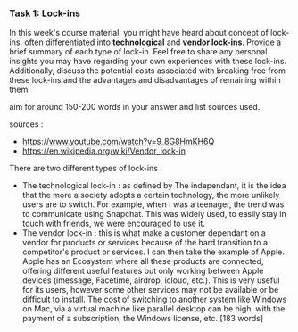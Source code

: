 ### Task 1: Lock-ins

In this week's course material, you might have heard about concept of lock-ins, often differentiated into **technological** and **vendor lock-ins**. Provide a brief summary of each type of lock-in. Feel free to share any personal insights you may have regarding your own experiences with these lock-ins. Additionally, discuss the potential costs associated with breaking free from these lock-ins and the advantages and disadvantages of remaining within them.

aim for around 150-200 words in your answer and list sources used.


sources : 
- https://www.youtube.com/watch?v=9_8G8HmKH6Q
- https://en.wikipedia.org/wiki/Vendor_lock-in

There are two different types of lock-ins : 
- The technological lock-in : as defined by The independant, it is the idea that the more a society adopts a certain technology, the more unlikely users are to switch. For example, when I was a teenager, the trend was to communicate using Snapchat. This was widely used, to easily stay in touch with friends, we were encouraged to use it.
- The vendor lock-in : this is what make a customer dependant on a vendor for products or services because of the hard transition to a competitor's product or services.
I can then take the example of Apple. Apple has an Ecosystem where all these products are connected, offering different useful features but only working between Apple devices (imessage, Facetime, airdrop, icloud, etc.). This is very useful for its users, however some other services may not be available or be difficult to install. The cost of switching to another system like Windows on Mac, via a virtual machine like parallel desktop can be high, with the payment of a subscription, the Windows license, etc.
[183 words]



